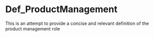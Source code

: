 # Def_ProductManagement
This is an attempt to provide a concise and relevant definition of the product management role
